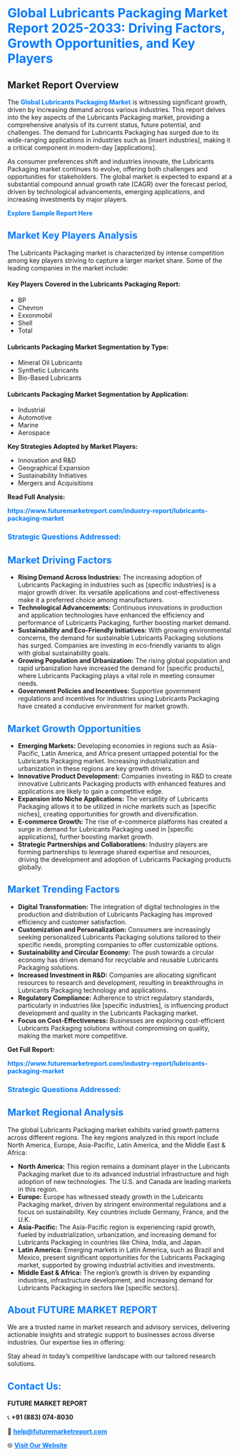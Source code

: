 <h1 style="color: #007BFF;">Global Lubricants Packaging Market Report 2025-2033: Driving Factors, Growth Opportunities, and Key Players</h1>

<section id="overview">
<h2>Market Report Overview</h2>
<p>The <a href="https://www.futuremarketreport.com/industry-report/lubricants-packaging-market" style="color: #007BFF; text-decoration: none;"><strong>Global Lubricants Packaging Market</strong></a> is witnessing significant growth, driven by increasing demand across various industries. This report delves into the key aspects of the Lubricants Packaging market, providing a comprehensive analysis of its current status, future potential, and challenges. The demand for Lubricants Packaging has surged due to its wide-ranging applications in industries such as [insert industries], making it a critical component in modern-day [applications].</p>
<p>As consumer preferences shift and industries innovate, the Lubricants Packaging market continues to evolve, offering both challenges and opportunities for stakeholders. The global market is expected to expand at a substantial compound annual growth rate (CAGR) over the forecast period, driven by technological advancements, emerging applications, and increasing investments by major players.</p>
</section>

<section id="overview">
<p><a href="https://www.futuremarketreport.com/request-sample/reportId=34858" style="color: #007BFF; text-decoration: none;"><strong>Explore Sample Report Here</strong></a></p>
</section>

<section id="key-players">
<h2 style="color: #007BFF;">Market Key Players Analysis</h2>
<p>The Lubricants Packaging market is characterized by intense competition among key players striving to capture a larger market share. Some of the leading companies in the market include:</p>
<h4>Key Players Covered in the Lubricants Packaging Report:</h4>
<ul><li>BP</li><li>Chevron</li><li>Exxonmobil</li><li>Shell</li><li>Total</li></ul>
<h4>Lubricants Packaging Market Segmentation by Type:</h4>
<ul><li>Mineral Oil Lubricants</li><li>Synthetic Lubricants</li><li>Bio-Based Lubricants</li></ul>

<h4>Lubricants Packaging Market Segmentation by Application:</h4>
<ul><li>Industrial</li><li>Automotive</li><li>Marine</li><li>Aerospace</li></ul>
<p><strong>Key Strategies Adopted by Market Players:</strong></p>
<ul>
<li>Innovation and R&D</li>
<li>Geographical Expansion</li>
<li>Sustainability Initiatives</li>
<li>Mergers and Acquisitions</li>
</ul>
</section>

<section>
<p><strong>Read Full Analysis: </strong></p><a href="https://www.futuremarketreport.com/industry-report/lubricants-packaging-market" style="color: #007BFF; text-decoration: none;"><strong>https://www.futuremarketreport.com/industry-report/lubricants-packaging-market</strong></a>
<h3 style="color: #007BFF;">Strategic Questions Addressed:</h3>
</section>

<section id="driving-factors">
<h2 style="color: #007BFF;">Market Driving Factors</h2>
<ul>
<li><strong>Rising Demand Across Industries:</strong> The increasing adoption of Lubricants Packaging in industries such as [specific industries] is a major growth driver. Its versatile applications and cost-effectiveness make it a preferred choice among manufacturers.</li>
<li><strong>Technological Advancements:</strong> Continuous innovations in production and application technologies have enhanced the efficiency and performance of Lubricants Packaging, further boosting market demand.</li>
<li><strong>Sustainability and Eco-Friendly Initiatives:</strong> With growing environmental concerns, the demand for sustainable Lubricants Packaging solutions has surged. Companies are investing in eco-friendly variants to align with global sustainability goals.</li>
<li><strong>Growing Population and Urbanization:</strong> The rising global population and rapid urbanization have increased the demand for [specific products], where Lubricants Packaging plays a vital role in meeting consumer needs.</li>
<li><strong>Government Policies and Incentives:</strong> Supportive government regulations and incentives for industries using Lubricants Packaging have created a conducive environment for market growth.</li>
</ul>
</section>

<section id="growth-opportunities">
<h2 style="color: #007BFF;">Market Growth Opportunities</h2>
<ul>
<li><strong>Emerging Markets:</strong> Developing economies in regions such as Asia-Pacific, Latin America, and Africa present untapped potential for the Lubricants Packaging market. Increasing industrialization and urbanization in these regions are key growth drivers.</li>
<li><strong>Innovative Product Development:</strong> Companies investing in R&D to create innovative Lubricants Packaging products with enhanced features and applications are likely to gain a competitive edge.</li>
<li><strong>Expansion into Niche Applications:</strong> The versatility of Lubricants Packaging allows it to be utilized in niche markets such as [specific niches], creating opportunities for growth and diversification.</li>
<li><strong>E-commerce Growth:</strong> The rise of e-commerce platforms has created a surge in demand for Lubricants Packaging used in [specific applications], further boosting market growth.</li>
<li><strong>Strategic Partnerships and Collaborations:</strong> Industry players are forming partnerships to leverage shared expertise and resources, driving the development and adoption of Lubricants Packaging products globally.</li>
</ul>
</section>

<section id="trending-factors">
<h2 style="color: #007BFF;">Market Trending Factors</h2>
<ul>
<li><strong>Digital Transformation:</strong> The integration of digital technologies in the production and distribution of Lubricants Packaging has improved efficiency and customer satisfaction.</li>
<li><strong>Customization and Personalization:</strong> Consumers are increasingly seeking personalized Lubricants Packaging solutions tailored to their specific needs, prompting companies to offer customizable options.</li>
<li><strong>Sustainability and Circular Economy:</strong> The push towards a circular economy has driven demand for recyclable and reusable Lubricants Packaging solutions.</li>
<li><strong>Increased Investment in R&D:</strong> Companies are allocating significant resources to research and development, resulting in breakthroughs in Lubricants Packaging technology and applications.</li>
<li><strong>Regulatory Compliance:</strong> Adherence to strict regulatory standards, particularly in industries like [specific industries], is influencing product development and quality in the Lubricants Packaging market.</li>
<li><strong>Focus on Cost-Effectiveness:</strong> Businesses are exploring cost-efficient Lubricants Packaging solutions without compromising on quality, making the market more competitive.</li>
</ul>
</section>

<section>
<p><strong>Get Full Report: </strong></p><a href="https://www.futuremarketreport.com/industry-report/lubricants-packaging-market" style="color: #007BFF; text-decoration: none;"><strong>https://www.futuremarketreport.com/industry-report/lubricants-packaging-market</strong></a>
<h3 style="color: #007BFF;">Strategic Questions Addressed:</h3>
</section>


<section id="regional-analysis">
<h2 style="color: #007BFF;">Market Regional Analysis</h2>
<p>The global Lubricants Packaging market exhibits varied growth patterns across different regions. The key regions analyzed in this report include North America, Europe, Asia-Pacific, Latin America, and the Middle East & Africa:</p>
<ul>
<li><strong>North America:</strong> This region remains a dominant player in the Lubricants Packaging market due to its advanced industrial infrastructure and high adoption of new technologies. The U.S. and Canada are leading markets in this region.</li>
<li><strong>Europe:</strong> Europe has witnessed steady growth in the Lubricants Packaging market, driven by stringent environmental regulations and a focus on sustainability. Key countries include Germany, France, and the U.K.</li>
<li><strong>Asia-Pacific:</strong> The Asia-Pacific region is experiencing rapid growth, fueled by industrialization, urbanization, and increasing demand for Lubricants Packaging in countries like China, India, and Japan.</li>
<li><strong>Latin America:</strong> Emerging markets in Latin America, such as Brazil and Mexico, present significant opportunities for the Lubricants Packaging market, supported by growing industrial activities and investments.</li>
<li><strong>Middle East & Africa:</strong> The region’s growth is driven by expanding industries, infrastructure development, and increasing demand for Lubricants Packaging in sectors like [specific sectors].</li>
</ul>
</section>

<footer>
<h2 style="color: #007BFF;">About FUTURE MARKET REPORT</h2>
<p>We are a trusted name in market research and advisory services, delivering actionable insights and strategic support to businesses across diverse industries. Our expertise lies in offering:</p>

<p>Stay ahead in today’s competitive landscape with our tailored research solutions.</p>

<h2 style="color: #007BFF;">Contact Us:</h2>
<p><strong>FUTURE MARKET REPORT</strong></p>
<p>📞 <strong>+91 (883) 074-8030</strong></p>
<p>📧 <strong><a href="mailto:help@futuremarketreport.com" style="color: #007BFF;">help@futuremarketreport.com</a></strong></p>
<p>🌐 <strong><a href="https://www.futuremarketreport.com/" style="color: #007BFF;">Visit Our Website</a></strong></p>
</footer>